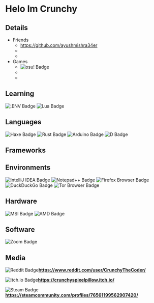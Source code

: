 # Helo Im Crunchy


## Details
* Friends
  * https://github.com/ayushmishra34er
  *
  *
* Games
  * ![osu! Badge](https://img.shields.io/badge/osu!-F6A?logo=osu&logoColor=fff&style=plastic)
  *
  *

## Learning
![.ENV Badge](https://img.shields.io/badge/.ENV-ECD53F?logo=dotenv&logoColor=000&style=flat)
![Lua Badge](https://img.shields.io/badge/Lua-000080?logo=lua&logoColor=fff&style=flat)

## Languages
![Haxe Badge](https://img.shields.io/badge/Haxe-EA8220?logo=haxe&logoColor=fff&style=plastic)
![Rust Badge](https://img.shields.io/badge/Rust-006?logo=rust&logoColor=fff&style=plastic)
![Arduino Badge](https://img.shields.io/badge/Arduino-00878F?logo=arduino&logoColor=fff&style=plastic)
![D Badge](https://img.shields.io/badge/D-B03931?logo=d&logoColor=fff&style=plastic)
## Frameworks


## Environments
![IntelliJ IDEA Badge](https://img.shields.io/badge/IntelliJ%20IDEA-986?logo=intellijidea&logoColor=fff&style=flat-square)
![Notepad++ Badge](https://img.shields.io/badge/Notepad%2B%2B-90E59A?logo=notepadplusplus&logoColor=000&style=flat-square)
![Firefox Browser Badge](https://img.shields.io/badge/Firefox%20Browser-FF7139?logo=firefoxbrowser&logoColor=fff&style=flat-square)
![DuckDuckGo Badge](https://img.shields.io/badge/DuckDuckGo-DE5833?logo=duckduckgo&logoColor=fff&style=flat-square)
![Tor Browser Badge](https://img.shields.io/badge/Tor%20Browser-7D4698?logo=torbrowser&logoColor=fff&style=flat-square)

## Hardware
![MSI Badge](https://img.shields.io/badge/MSI-F00?logo=msi&logoColor=fff&style=flat-square)
![AMD Badge](https://img.shields.io/badge/AMD-ED1C24?logo=amd&logoColor=fff&style=flat-square)

## Software
![Zoom Badge](https://img.shields.io/badge/Zoom-0B5CFF?logo=zoom&logoColor=fff&style=flat-square)

## Media
![Reddit Badge](https://img.shields.io/badge/Reddit-FF4500?logo=reddit&logoColor=fff&style=flat)**https://www.reddit.com/user/CrunchyTheCoder/**

![Itch.io Badge](https://img.shields.io/badge/Itch.io-FA5C5C?logo=itchdotio&logoColor=fff&style=flat)**https://crunchyspixelpillow.itch.io/**

![Steam Badge](https://img.shields.io/badge/Steam-000?logo=steam&logoColor=fff&style=flat)**https://steamcommunity.com/profiles/76561199562907420/**
